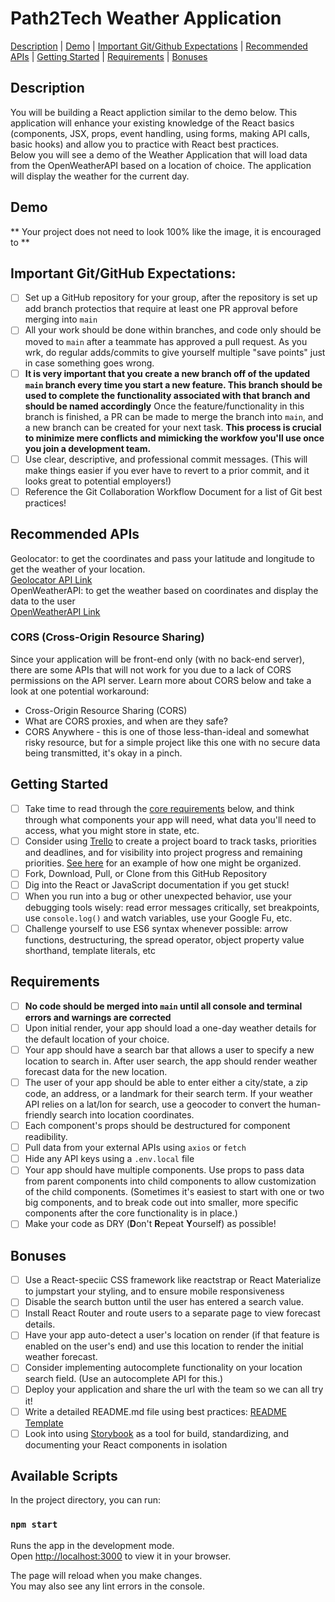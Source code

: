 # Path2Tech Weather Application
[Description](#description) | [Demo](#demo) | [Important Git/Github Expectations](#important-gitgithub-expectations) | [Recommended APIs](#recommended-apis) | [Getting Started](#getting-started) | [Requirements](#getting-started) | [Bonuses](#bonuses)
## Description
You will be building a React appliction similar to the demo below. This application will enhance your existing knowledge of the React basics (components, JSX, props, event handling, using forms, making API calls, basic hooks) and allow you to practice with React best practices.
<br>
Below you will see a demo of the Weather Application that will load data from the OpenWeatherAPI based on a location of choice. The application will display the weather for the current day.

## Demo
** Your project does not need to look 100% like the image, it is encouraged to **

## Important Git/GitHub Expectations:
- [ ] Set up a GitHub repository for your group, after the repository is set up add branch protectios that require at least one PR approval before merging into `main`
- [ ] All your work should be done within branches, and code only should be moved to `main` after a teammate has approved a pull request. As you wrk, do regular adds/commits to give yourself multiple "save points" just in case something goes wrong.
- [ ] <strong>It is very important that you create a new branch off of the updated `main` branch every time you start a new feature. This branch should be used to complete the functionality associated with that branch and should be named accordingly</strong> Once the feature/functionality in this branch is finished, a PR can be made to merge the branch into `main`, and a new branch can be created for your next task. <strong>This process is crucial to minimize mere conflicts and mimicking the workfow you'll use once you join a development team.</strong>
- [ ] Use clear, descriptive, and professional commit messages. (This will make things easier if you ever have to revert to a prior commit, and it looks great to potential employers!)
- [ ] Reference the Git Collaboration Workflow Document for a list of Git best practices! 

## Recommended APIs
Geolocator: to get the coordinates and pass your latitude and longitude to get the weather of your location. 
<br>
[Geolocator API Link](https://developers.google.com/maps/documentation/geolocation/overview)
<br>
OpenWeatherAPI: to get the weather based on coordinates and display the data to the user
<br>
[OpenWeatherAPI Link](https://openweathermap.org/api)

### CORS (Cross-Origin Resource Sharing)
Since your application will be front-end only (with no back-end server), there are some APIs that will not work for you due to a lack of CORS permissions on the API server. Learn more about CORS below and take a look at one potential workaround:
- Cross-Origin Resource Sharing (CORS)
- What are CORS proxies, and when are they safe?
- CORS Anywhere - this is one of those less-than-ideal and somewhat risky resource, but for a simple project like this one with no secure data being transmitted, it's okay in a pinch.

## Getting Started
- [ ] Take time to read through the [core requirements](#requirements) below, and think through what components your app will need, what data you'll need to access, what you might store in state, etc.
- [ ] Consider using [Trello](https://trello.com/) to create a project board to track tasks, priorities and deadlines, and for visibility into project progress and remaining priorities. [See here](https://trello.com/b/WjhFXOdJ/demo-project-board) for an example of how one might be organized.
- [ ] Fork, Download, Pull, or Clone from this GitHub Repository
- [ ] Dig into the React or JavaScript documentation if you get stuck!
- [ ] When you run into a bug or other unexpected behavior, use your debugging tools wisely: read error messages critically, set breakpoints, use `console.log()` and watch variables, use your Google Fu, etc.
- [ ] Challenge yourself to use ES6 syntax whenever possible: arrow functions, destructuring, the spread operator, object property value shorthand, template literals, etc

## Requirements 
- [ ] <strong>No code should be merged into `main` until all console and terminal errors and warnings are corrected</strong>
- [ ] Upon initial render, your app should load a one-day weather details for the default location of your choice.
- [ ] Your app should have a search bar that allows a user to specify a new location to search in. After user search, the app should render weather forecast data for the new location.
- [ ] The user of your app should be able to enter either a city/state, a zip code, an address, or a landmark for their search term. If your weather API relies on a lat/lon for search, use a geocoder to convert the human-friendly search into location coordinates.
- [ ] Each component's props should be destructured for component readibility.
- [ ] Pull data from your external APIs using `axios` or `fetch`
- [ ] Hide any API keys using a `.env.local` file
- [ ] Your app should have multiple components. Use props to pass data from parent components into child components to allow customization of the child components. (Sometimes it's easiest to start with one or two big components, and to break code out into smaller, more specific components after the core functionality is in place.)
- [ ] Make your code as DRY (<strong>D</strong>on't <strong>R</strong>epeat <strong>Y</strong>ourself) as possible! 

## Bonuses
- [ ] Use a React-speciic CSS framework like reactstrap or React Materialize to jumpstart your styling, and to ensure mobile responsiveness
- [ ] Disable the search button until the user has entered a search value.
- [ ] Install React Router and route users to a separate page to view forecast details.
- [ ] Have your app auto-detect a user's location on render (if that feature is enabled on the user's end) and use this location to render the initial weather forecast.
- [ ] Consider implementing autocomplete functionality on your location search field. (Use an autocomplete API for this.)
- [ ] Deploy your application and share the url with the team so we can all try it!
- [ ] Write a detailed README.md file using best practices: [README Template](https://gist.github.com/PurpleBooth/109311bb0361f32d87a2)
- [ ] Look into using [Storybook](https://storybook.js.org/docs/get-started/install) as a tool for build, standardizing, and documenting your React components in isolation

## Available Scripts

In the project directory, you can run:

### `npm start`

Runs the app in the development mode.\
Open [http://localhost:3000](http://localhost:3000) to view it in your browser.

The page will reload when you make changes.\
You may also see any lint errors in the console.
